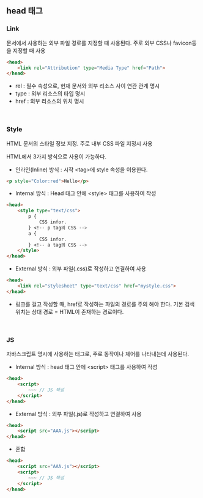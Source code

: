 ## head 태그

### Link
문서에서 사용하는 외부 파일 경로를 지정할 때 사용된다.
주로 외부 CSS나 favicon등을 지정할 때 사용

``` HTML
<head>
    <link rel="Attribution" type="Media Type" href="Path">
</head>
```

- rel : 필수 속성으로, 현재 문서와 외부 리소스 사이 연관 관계 명시
- type : 외부 리소스의 타입 명시
- href : 외부 리소스의 위치 명시

<br>

### Style
HTML 문서의 스타일 정보 지정. 주로 내부 CSS 파일 지정시 사용

HTML에서 3가지 방식으로 사용이 가능하다.

- 인라인(Inline) 방식 : 시작 \<tag>에 style 속성을 이용한다.

``` HTML
<p style="Color:red">Hello</p>
```

- Internal 방식 : Head 태그 안에 \<style> 태그를 사용하여 작성

``` HTML
<head>
    <style type="text/css">
        p {
            CSS infor.
        } <!-- p tag의 CSS -->
        a {
            CSS infor.
        } <!-- a tag의 CSS -->
    </style>
</head>
```

- External 방식 : 외부 파일(.css)로 작성하고 연결하여 사용

``` HTML
<head>
    <link rel="stylesheet" type="text/css" href="mystyle.css">
</head>
```

- 링크를 걸고 작성할 때, href로 작성하는 파일의 경로를 주의 해야 한다. 기본 검색 위치는 상대 경로 = HTML이 존재하는 경로이다.

<br>

### JS

자바스크립트 명시에 사용하는 태그로, 주로 동작이나 제어를 나타내는데 사용된다.

- Internal 방식 : head 태그 안에 \<script> 태그를 사용하여 작성

``` HTML
<head>
    <script>
        ~~~ // JS 작성
    </script>
</head>
```

- External 방식 : 외부 파일(.js)로 작성하고 연결하여 사용

``` HTML
<head>
    <script src="AAA.js"></script>
</head>
```

- 혼합

``` HTML
<head>
    <script src="AAA.js"></script>
    <script>
        ~~~ // JS 작성
    </script>
</head>
```